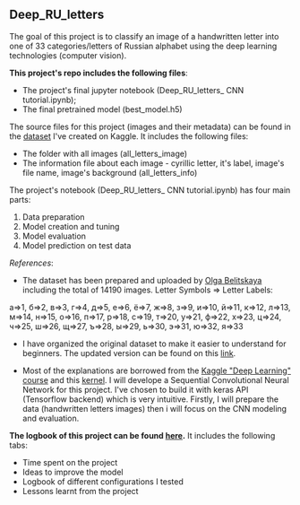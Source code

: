 ## Deep_RU_letters

The goal of this project is to classify an image of a handwritten letter into one of 33 categories/letters of Russian alphabet using the deep learning technologies (computer vision).

**This project's repo includes the following files**:
- The project's final jupyter notebook (Deep_RU_letters_ CNN tutorial.ipynb);
- The final pretrained model (best_model.h5)

The source files for this project (images and their metadata) can be found in the [dataset](https://www.kaggle.com/tatianasnwrt/russian-handwritten-letters) I've created on Kaggle. It includes the following files:
- The folder with all images (all_letters_image)
- The information file about each image - cyrillic letter, it's label, image's file name, image's background (all_letters_info)

The project's notebook (Deep_RU_letters_ CNN tutorial.ipynb) has four main parts:

1. Data preparation
2. Model creation and tuning
3. Model evaluation
4. Model prediction on test data

*References*:

- The dataset has been prepared and uploaded by [Olga Belitskaya](https://www.kaggle.com/olgabelitskaya) including the total of 14190 images.
Letter Symbols => Letter Labels:

а=>1, б=>2, в=>3, г=>4, д=>5, е=>6, ё=>7, ж=>8, з=>9, и=>10, й=>11, к=>12, л=>13, м=>14, н=>15, о=>16, п=>17, р=>18, с=>19, т=>20, у=>21, ф=>22, х=>23, ц=>24, ч=>25, ш=>26, щ=>27, ъ=>28, ы=>29, ь=>30, э=>31, ю=>32, я=>33

- I have organized the original dataset to make it easier to understand for beginners. The updated version can be found on this [link](https://www.kaggle.com/tatianasnwrt/russian-handwritten-letters).

- Most of the explanations are borrowed from the [Kaggle "Deep Learning" course](https://www.kaggle.com/learn/deep-learning) and this [kernel](https://www.kaggle.com/yassineghouzam/introduction-to-cnn-keras-0-997-top-6/output#Introduction-to-CNN-Keras---Acc-0.997-(top-8%)).
I will develope a Sequential Convolutional Neural Network for this project. I've chosen to build it with keras API (Tensorflow backend) which is very intuitive. Firstly, I will prepare the data (handwritten letters images) then i will focus on the CNN modeling and evaluation.

**The logbook of this project can be found [here](https://docs.google.com/spreadsheets/d/15L4IlWvsdMmVphFHvqlhz3lmE25VTatBQBejyFZUyK0/edit?usp=sharing).** It includes the following tabs:

- Time spent on the project
- Ideas to improve the model
- Logbook of different configurations I tested
- Lessons learnt from the project
